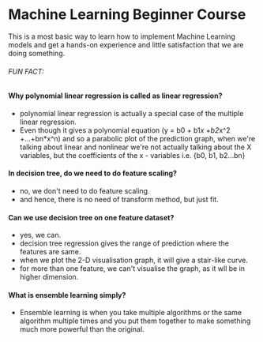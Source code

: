 # Machine Learning Beginner Course 
This is a most basic way to learn how to implement Machine Learning models and get a hands-on experience and little satisfaction that we are doing something.

###### FUN FACT:
#### Why polynomial linear regression is called as linear regression?
- polynomial linear regression is actually a special case of the multiple linear regression.
- Even though it gives a polynomial equation (y = b0 + b1*x +b2*x^2 +...+bn*x^n) and so a parabolic plot of the prediction graph, when we're talking about linear and nonlinear we're not actually talking about the X variables, but the coefficients of the x - variables i.e. {b0, b1, b2...bn}
 
#### In decision tree, do we need to do feature scaling?
- no, we don't need to do feature scaling.
- and hence, there is no need of transform method, but just fit.
#### Can we use decision tree on one feature dataset?
- yes, we can. 
- decision tree regression gives the range of prediction where the features are same.
- when we plot the 2-D visualisation graph, it will give a stair-like curve.
- for more than one feature, we can't visualise the graph, as it wll be in higher dimension.
#### What is ensemble learning simply?
- Ensemble learning is when you take multiple algorithms or the same algorithm multiple times and you put them together to make something much more powerful than the original.
